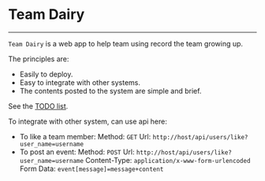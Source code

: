 # Team Dairy
---------------

`Team Dairy` is a web app to help team using record the team growing up.

The principles are:

- Easily to deploy.
- Easy to integrate with other systems.  
- The contents posted to the system are simple and brief.

See the [TODO list](https://github.com/maomaoliu/team-dairy/issues).


To integrate with other system, can use api here:

- To like a team member:
  Method: `GET`
  Url: `http://host/api/users/like?user_name=username`
- To post an event:
  Method: `POST`
  Url: `http://host/api/users/like?user_name=username`
  Content-Type: `application/x-www-form-urlencoded`
  Form Data: `event[message]=message+content`